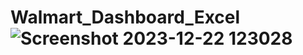 # Walmart_Dashboard_Excel![Screenshot 2023-12-22 123028](https://github.com/PreetyParamanick/Walmart_Dashboard_Excel/assets/83504874/6b45e098-6ff3-4aa8-8d77-09a677d7c147)
